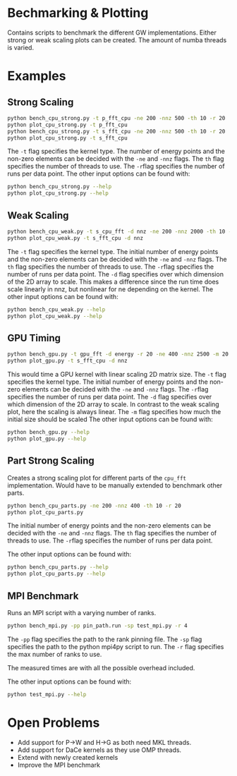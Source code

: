 # Bechmarking & Plotting
Contains scripts to benchmark the different GW implementations. 
Either strong or weak scaling plots can be created.
The amount of numba threads is varied.

# Examples
## Strong Scaling
```bash
python bench_cpu_strong.py -t p_fft_cpu -ne 200 -nnz 500 -th 10 -r 20
python plot_cpu_strong.py -t p_fft_cpu 
python bench_cpu_strong.py -t s_fft_cpu -ne 200 -nnz 500 -th 10 -r 20
python plot_cpu_strong.py -t s_fft_cpu 
```
The `-t` flag specifies the kernel type. The number of energy points and the non-zero elements can be decided with the `-ne` and `-nnz` flags.
The `th` flag specifies the number of threads to use.
The `-r`flag specifies the number of runs per data point.
The other input options can be found with:
```bash
python bench_cpu_strong.py --help
python plot_cpu_strong.py --help
```

## Weak Scaling
```bash
python bench_cpu_weak.py -t s_cpu_fft -d nnz -ne 200 -nnz 2000 -th 10 -r 20
python plot_cpu_weak.py -t s_fft_cpu -d nnz
```
The `-t` flag specifies the kernel type. 
The initial number of energy points and the non-zero elements can be decided with the `-ne` and `-nnz` flags.
The `th` flag specifies the number of threads to use.
The `-r`flag specifies the number of runs per data point.
The `-d` flag specifies over which dimension of the 2D array to scale.
This makes a difference since the run time does scale linearly in nnz, but nonlinear for ne depending on the kernel.
The other input options can be found with:
```bash
python bench_cpu_weak.py --help
python plot_cpu_weak.py --help
```

## GPU Timing
```bash
python bench_gpu.py -t gpu_fft -d energy -r 20 -ne 400 -nnz 2500 -m 20
python plot_gpu.py -t s_fft_cpu -d nnz
```
This would time a GPU kernel with linear scaling 2D matrix size.
The `-t` flag specifies the kernel type. 
The initial number of energy points and the non-zero elements can be decided with the `-ne` and `-nnz` flags.
The `-r`flag specifies the number of runs per data point.
The `-d` flag specifies over which dimension of the 2D array to scale.
In contrast to the weak scaling plot, here the scaling is always linear.
The `-m` flag specifies how much the initial size should be scaled
The other input options can be found with:
```bash
python bench_gpu.py --help
python plot_gpu.py --help
```

## Part Strong Scaling
Creates a strong scaling plot for different parts of the `cpu_fft` implementation.
Would have to be manually extended to benchmark other parts.
```bash
python bench_cpu_parts.py -ne 200 -nnz 400 -th 10 -r 20
python plot_cpu_parts.py
```
The initial number of energy points and the non-zero elements can be decided with the `-ne` and `-nnz` flags.
The `th` flag specifies the number of threads to use.
The `-r`flag specifies the number of runs per data point.

The other input options can be found with:
```bash
python bench_cpu_parts.py --help
python plot_cpu_parts.py --help
```

## MPI Benchmark
Runs an MPI script with a varying number of ranks.
```bash
python bench_mpi.py -pp pin_path.run -sp test_mpi.py -r 4
```
The `-pp` flag specifies the path to the rank pinning file.
The `-sp` flag specifies the path to the python mpi4py script to run.
The `-r` flag specifies the max number of ranks to use.

The measured times are with all the possible overhead included.

The other input options can be found with:
```bash
python test_mpi.py --help
```

# Open Problems
- Add support for P->W and H->G as both need MKL threads.
- Add support for DaCe kernels as they use OMP threads.
- Extend with newly created kernels
- Improve the MPI benchmark
